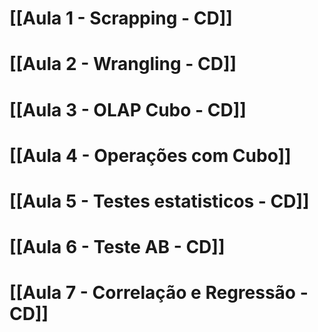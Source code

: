 # [[Aula 1 - Scrapping - CD]]
# [[Aula 2 - Wrangling - CD]]
# [[Aula 3 - OLAP Cubo - CD]]
# [[Aula 4 - Operações com Cubo]]

# [[Aula 5 - Testes estatisticos - CD]]
# [[Aula 6 - Teste AB - CD]]

# [[Aula 7 - Correlação e Regressão  - CD]]




